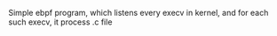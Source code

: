 Simple ebpf program, which listens every execv in kernel, and for each such execv, it process .c file

